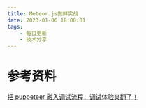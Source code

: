 ```yaml
---
title: Meteor.js尝鲜实战
date: 2023-01-06 18:00:01
tags:
    - 每日更新
    - 技术分享
---
```



# 参考资料

[把 puppeteer 融入调试流程，调试体验爽翻了！](https://mp.weixin.qq.com/s?__biz=Mzg3OTYzMDkzMg==&mid=2247493866&idx=1&sn=c4a3d5ddf6e3148360f3de9ea32e018f&chksm=cf0327d1f874aec72d630aa81d7b1b0b0961943287fbab023e6d39d466f33b642e12ca7f1ac0&token=953834215&lang=zh_CN#rd)
